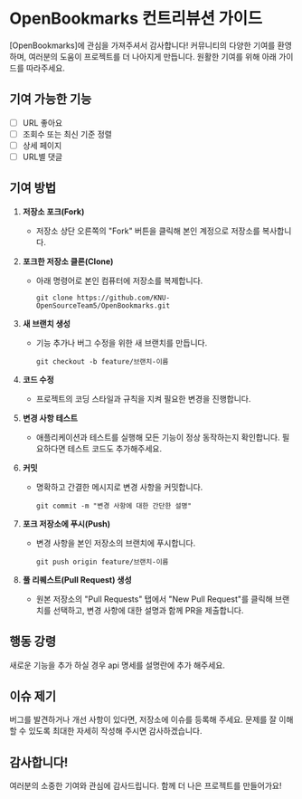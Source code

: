 # OpenBookmarks 컨트리뷰션 가이드

[OpenBookmarks]에 관심을 가져주셔서 감사합니다! 커뮤니티의 다양한 기여를 환영하며, 여러분의 도움이 프로젝트를 더 나아지게 만듭니다. 원활한 기여를 위해 아래 가이드를 따라주세요.

## 기여 가능한 기능

- [ ] URL 좋아요
- [ ] 조회수 또는 최신 기준 정렬
- [ ] 상세 페이지
- [ ] URL별 댓글

## 기여 방법

1. **저장소 포크(Fork)**

   - 저장소 상단 오른쪽의 "Fork" 버튼을 클릭해 본인 계정으로 저장소를 복사합니다.

2. **포크한 저장소 클론(Clone)**

   - 아래 명령어로 본인 컴퓨터에 저장소를 복제합니다.
     ```
     git clone https://github.com/KNU-OpenSourceTeam5/OpenBookmarks.git
     ```

3. **새 브랜치 생성**

   - 기능 추가나 버그 수정을 위한 새 브랜치를 만듭니다.
     ```
     git checkout -b feature/브랜치-이름
     ```

4. **코드 수정**

   - 프로젝트의 코딩 스타일과 규칙을 지켜 필요한 변경을 진행합니다.

5. **변경 사항 테스트**

   - 애플리케이션과 테스트를 실행해 모든 기능이 정상 동작하는지 확인합니다. 필요하다면 테스트 코드도 추가해주세요.

6. **커밋**

   - 명확하고 간결한 메시지로 변경 사항을 커밋합니다.
     ```
     git commit -m "변경 사항에 대한 간단한 설명"
     ```

7. **포크 저장소에 푸시(Push)**

   - 변경 사항을 본인 저장소의 브랜치에 푸시합니다.
     ```
     git push origin feature/브랜치-이름
     ```

8. **풀 리퀘스트(Pull Request) 생성**
   - 원본 저장소의 "Pull Requests" 탭에서 "New Pull Request"를 클릭해 브랜치를 선택하고, 변경 사항에 대한 설명과 함께 PR을 제출합니다.

## 행동 강령

새로운 기능을 추가 하실 경우 api 명세를 설명란에 추가 해주세요.

## 이슈 제기

버그를 발견하거나 개선 사항이 있다면, 저장소에 이슈를 등록해 주세요. 문제를 잘 이해할 수 있도록 최대한 자세히 작성해 주시면 감사하겠습니다.

## 감사합니다!

여러분의 소중한 기여와 관심에 감사드립니다. 함께 더 나은 프로젝트를 만들어가요!
